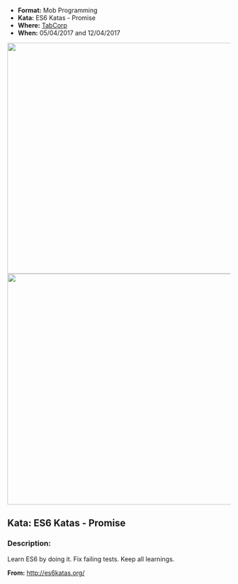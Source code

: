 * **Format:** Mob Programming
* **Kata:** ES6 Katas - Promise
* **Where:** [TabCorp](https://www.tabcorp.com.au/)
* **When:** 05/04/2017 and 12/04/2017

<img src="https://cloud.githubusercontent.com/assets/2061821/24696028/5a63a136-1a2b-11e7-9bcb-a44f58235728.jpg" width="520px" />

<img src="https://cloud.githubusercontent.com/assets/960404/24983545/1dc56a06-202b-11e7-9e74-524045e2b47b.jpg" width="520px" />

## Kata: ES6 Katas - Promise

### Description:

Learn ES6 by doing it. Fix failing tests. Keep all learnings.

**From:** http://es6katas.org/
